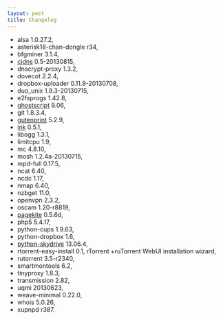 ```yaml
---
layout: post
title: Changelog
---
```


* alsa 1.0.27.2,
* asterisk18-chan-dongle r34,
* bfgminer 3.1.4,
* [cjdns](http://cjdns.info/) 0.5-20130815,
* dnscrypt-proxy 1.3.2,
* dovecot 2.2.4,
* dropbox-uploader 0.11.9-20130708,
* duo_unix 1.9.3-20130715,
* e2fsprogs 1.42.8,
* [ghostscript](http://www.ghostscript.com/) 9.06,
* git 1.8.3.4,
* [gutenprint](http://gimp-print.sourceforge.net/) 5.2.9,
* [ink](http://ink.sourceforge.net/) 0.5.1,
* libogg 1.3.1,
* limitcpu 1.9,
* mc 4.8.10,
* mosh 1.2.4a-20130715,
* mpd-full 0.17.5,
* ncat 6.40,
* ncdc 1.17,
* nmap 6.40,
* nzbget 11.0,
* openvpn 2.3.2,
* oscam 1.20-r8819,
* [pagekite](https://pagekite.net/) 0.5.6d,
* php5 5.4.17,
* python-cups 1.9.63,
* python-dropbox 1.6,
* [python-skydrive](https://pypi.python.org/pypi/python-skydrive/) 13.06.4,
* rtorrent-easy-install 0.1, rTorrent +ruTorrent WebUI installation wizard,
* rutorrent 3.5-r2340,
* smartmontools 6.2,
* tinyproxy 1.8.3,
* transmission 2.82,
* uqmi 20130623,
* weave-minimal 0.22.0,
* whois 5.0.26,
* xupnpd r387.
